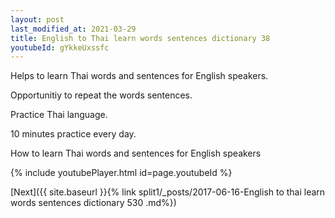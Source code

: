 ```yaml
---
layout: post
last_modified_at: 2021-03-29
title: English to Thai learn words sentences dictionary 38 
youtubeId: gYkkeUxssfc
---
```

 
 
Helps to learn Thai words and sentences for English speakers.

Opportunitiy to repeat the words sentences. 

Practice Thai language. 
 
10 minutes practice every day. 
 
How to learn Thai words and sentences for English speakers 
 
{% include youtubePlayer.html id=page.youtubeId %}
 
 
[Next]({{ site.baseurl }}{% link  split1/_posts/2017-06-16-English to thai learn words sentences dictionary 530 .md%})
 
